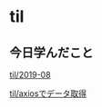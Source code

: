 # til

## 今日学んだこと

[til/2019\-08](https://github.com/tokiohamamatsu/til/blob/master/tir/2019-08.md#06)

[til/axiosでデータ取得](https://github.com/tokiohamamatsu/til/blob/master/vuejs/axios%E3%81%A7%E3%83%87%E3%83%BC%E3%82%BF%E5%8F%96%E5%BE%97.md)